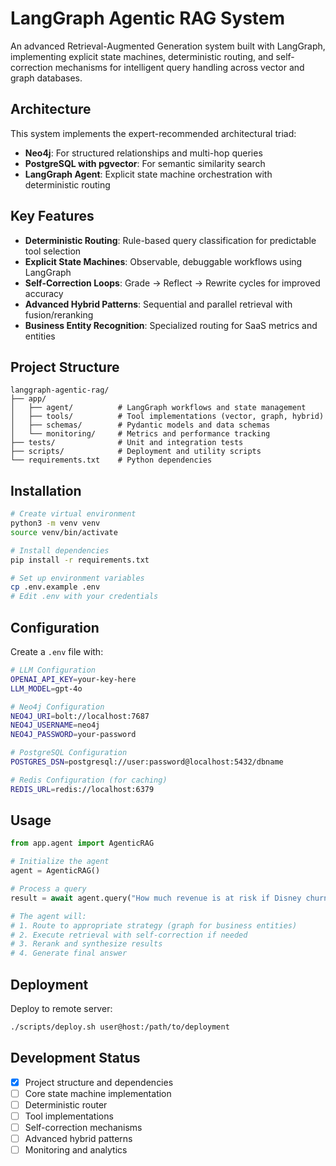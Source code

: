 # LangGraph Agentic RAG System

An advanced Retrieval-Augmented Generation system built with LangGraph, implementing explicit state machines, deterministic routing, and self-correction mechanisms for intelligent query handling across vector and graph databases.

## Architecture

This system implements the expert-recommended architectural triad:
- **Neo4j**: For structured relationships and multi-hop queries
- **PostgreSQL with pgvector**: For semantic similarity search
- **LangGraph Agent**: Explicit state machine orchestration with deterministic routing

## Key Features

- **Deterministic Routing**: Rule-based query classification for predictable tool selection
- **Explicit State Machines**: Observable, debuggable workflows using LangGraph
- **Self-Correction Loops**: Grade → Reflect → Rewrite cycles for improved accuracy
- **Advanced Hybrid Patterns**: Sequential and parallel retrieval with fusion/reranking
- **Business Entity Recognition**: Specialized routing for SaaS metrics and entities

## Project Structure

```
langgraph-agentic-rag/
├── app/
│   ├── agent/          # LangGraph workflows and state management
│   ├── tools/          # Tool implementations (vector, graph, hybrid)
│   ├── schemas/        # Pydantic models and data schemas
│   └── monitoring/     # Metrics and performance tracking
├── tests/              # Unit and integration tests
├── scripts/            # Deployment and utility scripts
└── requirements.txt    # Python dependencies
```

## Installation

```bash
# Create virtual environment
python3 -m venv venv
source venv/bin/activate

# Install dependencies
pip install -r requirements.txt

# Set up environment variables
cp .env.example .env
# Edit .env with your credentials
```

## Configuration

Create a `.env` file with:

```bash
# LLM Configuration
OPENAI_API_KEY=your-key-here
LLM_MODEL=gpt-4o

# Neo4j Configuration
NEO4J_URI=bolt://localhost:7687
NEO4J_USERNAME=neo4j
NEO4J_PASSWORD=your-password

# PostgreSQL Configuration
POSTGRES_DSN=postgresql://user:password@localhost:5432/dbname

# Redis Configuration (for caching)
REDIS_URL=redis://localhost:6379
```

## Usage

```python
from app.agent import AgenticRAG

# Initialize the agent
agent = AgenticRAG()

# Process a query
result = await agent.query("How much revenue is at risk if Disney churns?")

# The agent will:
# 1. Route to appropriate strategy (graph for business entities)
# 2. Execute retrieval with self-correction if needed
# 3. Rerank and synthesize results
# 4. Generate final answer
```

## Deployment

Deploy to remote server:

```bash
./scripts/deploy.sh user@host:/path/to/deployment
```

## Development Status

- [x] Project structure and dependencies
- [ ] Core state machine implementation
- [ ] Deterministic router
- [ ] Tool implementations
- [ ] Self-correction mechanisms
- [ ] Advanced hybrid patterns
- [ ] Monitoring and analytics